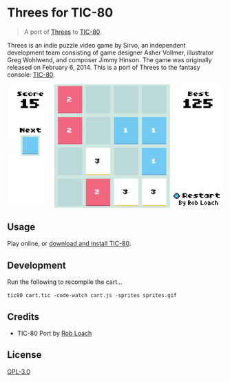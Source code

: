 # Threes for TIC-80

> A port of [Threes](http://play.threesgame.com/) to [TIC-80](https://tic.computer/).

Threes is an indie puzzle video game by Sirvo, an independent development team consisting of game designer Asher Vollmer, illustrator Greg Wohlwend, and composer Jimmy Hinson. The game was originally released on February 6, 2014. This is a port of Threes to the fantasy console: [TIC-80](https://tic.computer/).

![Screenshot](screenshot.png)

## Usage

Play online, or [download and install TIC-80](https://tic.computer/create).

## Development

Run the following to recompile the cart...

```
tic80 cart.tic -code-watch cart.js -sprites sprites.gif
```

## Credits

- TIC-80 Port by [Rob Loach](https://robloach.net)

## License

[GPL-3.0](LICENSE)
